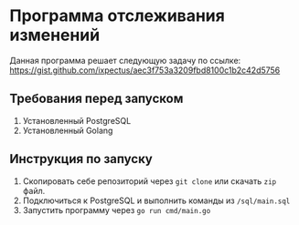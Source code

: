 # Программа отслеживания изменений
Данная программа решает следующую задачу по ссылке: https://gist.github.com/ixpectus/aec3f753a3209fbd8100c1b2c42d5756

## Требования перед запуском
1. Установленный PostgreSQL
2. Установленный Golang

## Инструкция по запуску
1. Скопировать себе репозиторий через `git clone` или скачать `zip` файл.
2. Подключиться к PostgreSQL и выполнить команды из `/sql/main.sql`
3. Запустить программу через `go run cmd/main.go`